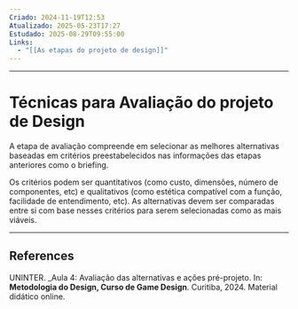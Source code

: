 ```yaml
---
Criado: 2024-11-19T12:53
Atualizado: 2025-05-23T17:27
Estudado: 2025-08-29T09:55:00
Links:
  - "[[As etapas do projeto de design]]"
---
```

---
# Técnicas para Avaliação do projeto de Design

A etapa de avaliação compreende em selecionar as melhores alternativas baseadas em critérios preestabelecidos nas informações das etapas anteriores como o briefing.

Os critérios podem ser quantitativos (como custo, dimensões, número de componentes, etc) e qualitativos (como estética compatível com a função, facilidade de entendimento, etc). As alternativas devem ser comparadas entre si com base nesses critérios para serem selecionadas como as mais viáveis.


---
## References

UNINTER.  _Aula 4: Avaliação das alternativas e ações pré-projeto. In: **Metodologia do Design, Curso de Game Design**. Curitiba, 2024. Material didático online.